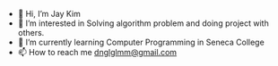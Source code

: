 - 👋 Hi, I’m Jay Kim
- 👀 I’m interested in Solving algorithm problem and doing project with others.
- 🌱 I’m currently learning Computer Programming in Seneca College
- 📫 How to reach me dnglglmm@gmail.com 

<!---
jjaykim/jjaykim is a ✨ special ✨ repository because its `README.md` (this file) appears on your GitHub profile.
You can click the Preview link to take a look at your changes.
--->
